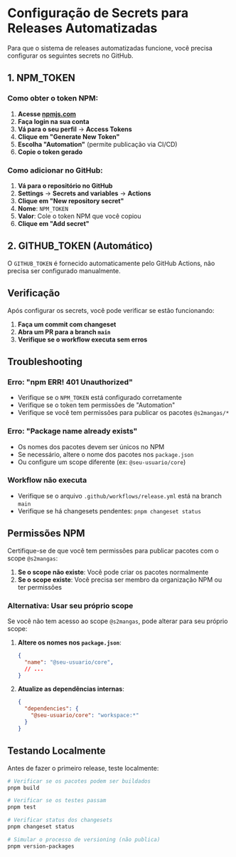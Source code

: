 # Configuração de Secrets para Releases Automatizadas

Para que o sistema de releases automatizadas funcione, você precisa configurar os seguintes secrets no GitHub.

## 1. NPM_TOKEN

### Como obter o token NPM:

1. **Acesse [npmjs.com](https://www.npmjs.com/)**
2. **Faça login na sua conta**
3. **Vá para o seu perfil** → **Access Tokens**
4. **Clique em "Generate New Token"**
5. **Escolha "Automation"** (permite publicação via CI/CD)
6. **Copie o token gerado**

### Como adicionar no GitHub:

1. **Vá para o repositório no GitHub**
2. **Settings** → **Secrets and variables** → **Actions**
3. **Clique em "New repository secret"**
4. **Nome**: `NPM_TOKEN`
5. **Valor**: Cole o token NPM que você copiou
6. **Clique em "Add secret"**

## 2. GITHUB_TOKEN (Automático)

O `GITHUB_TOKEN` é fornecido automaticamente pelo GitHub Actions, não precisa ser configurado manualmente.

## Verificação

Após configurar os secrets, você pode verificar se estão funcionando:

1. **Faça um commit com changeset**
2. **Abra um PR para a branch `main`**
3. **Verifique se o workflow executa sem erros**

## Troubleshooting

### Erro: "npm ERR! 401 Unauthorized"
- Verifique se o `NPM_TOKEN` está configurado corretamente
- Verifique se o token tem permissões de "Automation"
- Verifique se você tem permissões para publicar os pacotes `@s2mangas/*`

### Erro: "Package name already exists"
- Os nomes dos pacotes devem ser únicos no NPM
- Se necessário, altere o nome dos pacotes nos `package.json`
- Ou configure um scope diferente (ex: `@seu-usuario/core`)

### Workflow não executa
- Verifique se o arquivo `.github/workflows/release.yml` está na branch `main`
- Verifique se há changesets pendentes: `pnpm changeset status`

## Permissões NPM

Certifique-se de que você tem permissões para publicar pacotes com o scope `@s2mangas`:

1. **Se o scope não existe**: Você pode criar os pacotes normalmente
2. **Se o scope existe**: Você precisa ser membro da organização NPM ou ter permissões

### Alternativa: Usar seu próprio scope

Se você não tem acesso ao scope `@s2mangas`, pode alterar para seu próprio scope:

1. **Altere os nomes nos `package.json`**:
   ```json
   {
     "name": "@seu-usuario/core",
     // ...
   }
   ```

2. **Atualize as dependências internas**:
   ```json
   {
     "dependencies": {
       "@seu-usuario/core": "workspace:*"
     }
   }
   ```

## Testando Localmente

Antes de fazer o primeiro release, teste localmente:

```bash
# Verificar se os pacotes podem ser buildados
pnpm build

# Verificar se os testes passam
pnpm test

# Verificar status dos changesets
pnpm changeset status

# Simular o processo de versioning (não publica)
pnpm version-packages
```